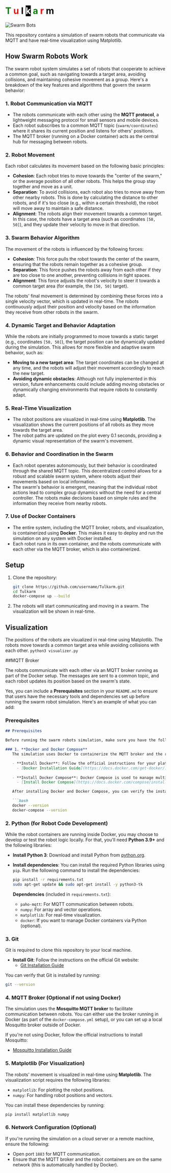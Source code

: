 <h1>
  <span style="color:green;">T</span>
  <span style="color:red;">u</span>
  <span style="color:black;">l</span>
  <span style="color:white; background-color:black;">k</span>
  <span style="color:green;">a</span>
  <span style="color:red;">r</span>
  <span style="color:black;">m</span>
</h1>

![Swarm Bots](https://github.com/mahdymo/Tulkarm/blob/main/static/swarm_robots.gif)


This repository contains a simulation of swarm robots that communicate via MQTT and have real-time visualization using Matplotlib.

## How Swarm Robots Work

The swarm robot system simulates a set of robots that cooperate to achieve a common goal, such as navigating towards a target area, avoiding collisions, and maintaining cohesive movement as a group. Here's a breakdown of the key features and algorithms that govern the swarm behavior:

### 1. **Robot Communication via MQTT**
   - The robots communicate with each other using the **MQTT protocol**, a lightweight messaging protocol for small sensors and mobile devices. 
   - Each robot subscribes to a common MQTT topic (`swarm/coordinates`) where it shares its current position and listens for others' positions.
   - The MQTT broker (running on a Docker container) acts as the central hub for messaging between robots. 

### 2. **Robot Movement**
   Each robot calculates its movement based on the following basic principles:

   - **Cohesion**: Each robot tries to move towards the "center of the swarm," or the average position of all other robots. This helps the group stay together and move as a unit.
   - **Separation**: To avoid collisions, each robot also tries to move away from other nearby robots. This is done by calculating the distance to other robots, and if it's too close (e.g., within a certain threshold), the robot will move away to maintain a safe distance.
   - **Alignment**: The robots align their movement towards a common target. In this case, the robots have a target area (such as coordinates `[50, 50]`), and they update their velocity to move in that direction.

### 3. **Swarm Behavior Algorithm**
   The movement of the robots is influenced by the following forces:
   
   - **Cohesion**: This force pulls the robot towards the center of the swarm, ensuring that the robots remain together as a cohesive group.
   - **Separation**: This force pushes the robots away from each other if they are too close to one another, preventing collisions in tight spaces.
   - **Alignment**: This force adjusts the robot's velocity to steer it towards a common target area (for example, the `[50, 50]` target).

   The robots' final movement is determined by combining these forces into a single velocity vector, which is updated in real-time. The robots continuously adjust their position and velocity based on the information they receive from other robots in the swarm.

### 4. **Dynamic Target and Behavior Adaptation**
   While the robots are initially programmed to move towards a static target (e.g., coordinates `[50, 50]`), the target position can be dynamically updated during the simulation. This allows for more flexible and adaptive swarm behavior, such as:
   
   - **Moving to a new target area**: The target coordinates can be changed at any time, and the robots will adjust their movement accordingly to reach the new target.
   - **Avoiding dynamic obstacles**: Although not fully implemented in this version, future enhancements could include adding moving obstacles or dynamically changing environments that require robots to constantly adapt.

### 5. **Real-Time Visualization**
   - The robot positions are visualized in real-time using **Matplotlib**. The visualization shows the current positions of all robots as they move towards the target area.
   - The robot paths are updated on the plot every 0.1 seconds, providing a dynamic visual representation of the swarm's movement.

### 6. **Behavior and Coordination in the Swarm**
   - Each robot operates autonomously, but their behavior is coordinated through the shared MQTT topic. This decentralized control allows for a robust and scalable swarm system, where robots adjust their movements based on local information.
   - The swarm's behavior is emergent, meaning that the individual robot actions lead to complex group dynamics without the need for a central controller. The robots make decisions based on simple rules and the information they receive from nearby robots.

### 7. **Use of Docker Containers**
   - The entire system, including the MQTT broker, robots, and visualization, is containerized using **Docker**. This makes it easy to deploy and run the simulation on any system with Docker installed.
   - Each robot runs in its own container, and the robots communicate with each other via the MQTT broker, which is also containerized.



## Setup

1. Clone the repository:

   ```bash
   git clone https://github.com/username/Tulkarm.git
   cd Tulkarm
   docker-compose up --build

2. The robots will start communicating and moving in a swarm. The visualization will be shown in real-time.


## Visualization

The positions of the robots are visualized in real-time using Matplotlib. The robots move towards a common target area while avoiding collisions with each other.
`python3 visualizer.py`

##MQTT Broker

The robots communicate with each other via an MQTT broker running as part of the Docker setup. The messages are sent to a common topic, and each robot updates its position based on the swarm's state.

Yes, you can include a **Prerequisites** section in your `README.md` to ensure that users have the necessary tools and dependencies set up before running the swarm robot simulation. Here's an example of what you can add:

### **Prerequisites**

```markdown
## Prerequisites

Before running the swarm robots simulation, make sure you have the following installed on your system:

### 1. **Docker and Docker Compose**
   The simulation uses Docker to containerize the MQTT broker and the robot containers. You will need Docker and Docker Compose to build and run the containers.

   - **Install Docker**: Follow the official instructions for your platform:
     - [Docker Installation Guide](https://docs.docker.com/get-docker/)
   
   - **Install Docker Compose**: Docker Compose is used to manage multi-container Docker applications.
     - [Install Docker Compose](https://docs.docker.com/compose/install/)

   After installing Docker and Docker Compose, you can verify the installation by running:

   ```bash
   docker --version
   docker-compose --version
   ```

### 2. **Python (for Robot Code Development)**
   While the robot containers are running inside Docker, you may choose to develop or test the robot logic locally. For that, you'll need **Python 3.9+** and the following libraries:

   - **Install Python 3**: Download and install Python from [python.org](https://www.python.org/).
   
   - **Install dependencies**: You can install the required Python libraries using `pip`. Run the following command to install the dependencies:

     ```bash
     pip install -r requirements.txt
     sudo apt-get update && sudo apt-get install -y python3-tk 
     ```
     

     **Dependencies** (included in `requirements.txt`):
     - `paho-mqtt`: For MQTT communication between robots.
     - `numpy`: For array and vector operations.
     - `matplotlib`: For real-time visualization.
     - `docker`: If you want to manage Docker containers via Python (optional).

### 3. **Git**
   Git is required to clone this repository to your local machine.

   - **Install Git**: Follow the instructions on the official Git website:
     - [Git Installation Guide](https://git-scm.com/book/en/v2/Getting-Started-Installing-Git)

   You can verify that Git is installed by running:

   ```bash
   git --version
   ```

### 4. **MQTT Broker (Optional if not using Docker)**
   The simulation uses the **Mosquitto MQTT broker** to facilitate communication between robots. You can either use the broker running in Docker (as part of the `docker-compose.yml` setup), or you can set up a local Mosquitto broker outside of Docker.

   If you're not using Docker, follow the official instructions to install Mosquitto:
   - [Mosquitto Installation Guide](https://mosquitto.org/download/)

### 5. **Matplotlib (For Visualization)**
   The robots' movement is visualized in real-time using **Matplotlib**. The visualization script requires the following libraries:

   - `matplotlib`: For plotting the robot positions.
   - `numpy`: For handling robot positions and vectors.

   You can install these dependencies by running:

   ```bash
   pip install matplotlib numpy
   ```

### 6. **Network Configuration (Optional)**
   If you're running the simulation on a cloud server or a remote machine, ensure the following:
   - Open port `1883` for MQTT communication.
   - Ensure that the MQTT broker and the robot containers are on the same network (this is automatically handled by Docker).


